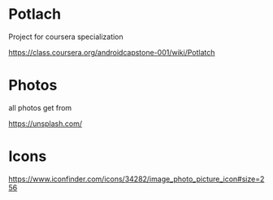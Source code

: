Potlach
=======

Project for coursera specialization

https://class.coursera.org/androidcapstone-001/wiki/Potlatch


Photos
=======

all photos get from

https://unsplash.com/



Icons
=======

https://www.iconfinder.com/icons/34282/image_photo_picture_icon#size=256